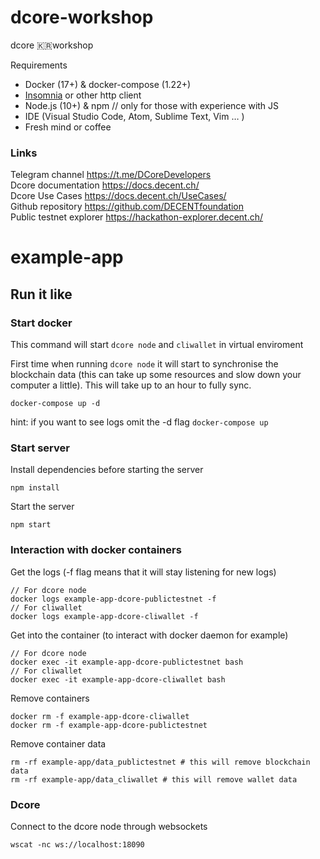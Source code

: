 # dcore-workshop
dcore 🇰🇷workshop

Requirements 
* Docker (17+) & docker-compose (1.22+)
* [Insomnia](https://insomnia.rest/) or other http client
* Node.js (10+) & npm // only for those with experience with JS
* IDE (Visual Studio Code, Atom, Sublime Text, Vim … )
* Fresh mind or coffee

### Links
Telegram channel https://t.me/DCoreDevelopers \
Dcore documentation https://docs.decent.ch/ \
Dcore Use Cases https://docs.decent.ch/UseCases/ \
Github repository https://github.com/DECENTfoundation \
Public testnet explorer https://hackathon-explorer.decent.ch/ 

# example-app
## Run it like
### Start docker
This command will start `dcore node` and `cliwallet` in virtual enviroment

First time when running `dcore node` it will start to synchronise the blockchain data (this can take up some resources and slow down your computer a little). This will take up to an hour to fully sync.
```
docker-compose up -d
```
hint: if you want to see logs omit the -d flag `docker-compose up`

### Start server
Install dependencies before starting the server
```
npm install
```
Start the server
```
npm start
```


### Interaction with docker containers
Get the logs (-f flag means that it will stay listening for new logs)
```
// For dcore node
docker logs example-app-dcore-publictestnet -f
// For cliwallet
docker logs example-app-dcore-cliwallet -f
```

Get into the container (to interact with docker daemon for example)
```
// For dcore node
docker exec -it example-app-dcore-publictestnet bash
// For cliwallet
docker exec -it example-app-dcore-cliwallet bash
```

Remove containers
```
docker rm -f example-app-dcore-cliwallet
docker rm -f example-app-dcore-publictestnet
```

Remove container data
```
rm -rf example-app/data_publictestnet # this will remove blockchain data
rm -rf example-app/data_cliwallet # this will remove wallet data
```

### Dcore
Connect to the dcore node through websockets
```
wscat -nc ws://localhost:18090
```
